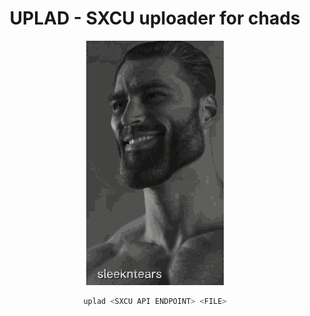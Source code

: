 <div align=center>

# UPLAD - SXCU uploader for chads

![CHAD](./chad.gif)

```sh
uplad <SXCU API ENDPOINT> <FILE>
```


</div>